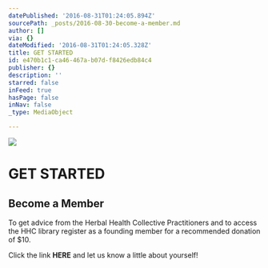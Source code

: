 ```yaml
---
datePublished: '2016-08-31T01:24:05.894Z'
sourcePath: _posts/2016-08-30-become-a-member.md
author: []
via: {}
dateModified: '2016-08-31T01:24:05.328Z'
title: GET STARTED
id: e470b1c1-ca46-467a-b07d-f8426edb84c4
publisher: {}
description: ''
starred: false
inFeed: true
hasPage: false
inNav: false
_type: MediaObject

---
```

![](https://the-grid-user-content.s3-us-west-2.amazonaws.com/eba6012f-537e-4b1c-b71e-989aea607174.jpg)

# GET STARTED

## Become a Member

To get advice from the Herbal Health Collective Practitioners and to access the HHC library register as a founding member for a recommended donation of $10\.

Click the link **HERE** and let us know a little about yourself!